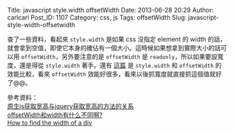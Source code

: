 Title: javascript style.width offsetWidth
Date: 2013-06-28 20:29
Author: carlcarl
Post_ID: 1107
Category: css, js
Tags: offsetWidth
Slug: javascript-style-width-offsetwidth

查了一些資料，看起來 `style.width` 是如果 css 沒指定 element 的 width
的話，就會拿到空值，即使它本身的確佔有一個大小。這時候如果想拿到實際大小的話可以用
`offsetWidth`，另外要注意的是 `offsetWidth` 是
`readonly`，所以如果要設寬度，還是得從 `style.width` 著手。還有 [這篇][]
是 `style.width` 和 `offsetWidth` 的效能比較，看來 `offsetWidth`
效能好很多，看來以後抓寬度就直接抓這個值就好了@@。

參考資料：  
[原生js获取宽高与jquery获取宽高的方法的关系][]  
[offsetWidth和width有什么不同啊?][]  
[How to find the width of a div][]

  [這篇]: http://jsperf.com/style-width-vs-offsetwidth1/5
  [原生js获取宽高与jquery获取宽高的方法的关系]: http://zhuweiwu.com/?p=86
  [offsetWidth和width有什么不同啊?]: http://bbs.csdn.net/topics/80381570
  [How to find the width of a div]: http://stackoverflow.com/questions/4787527/how-to-find-the-width-of-a-div

